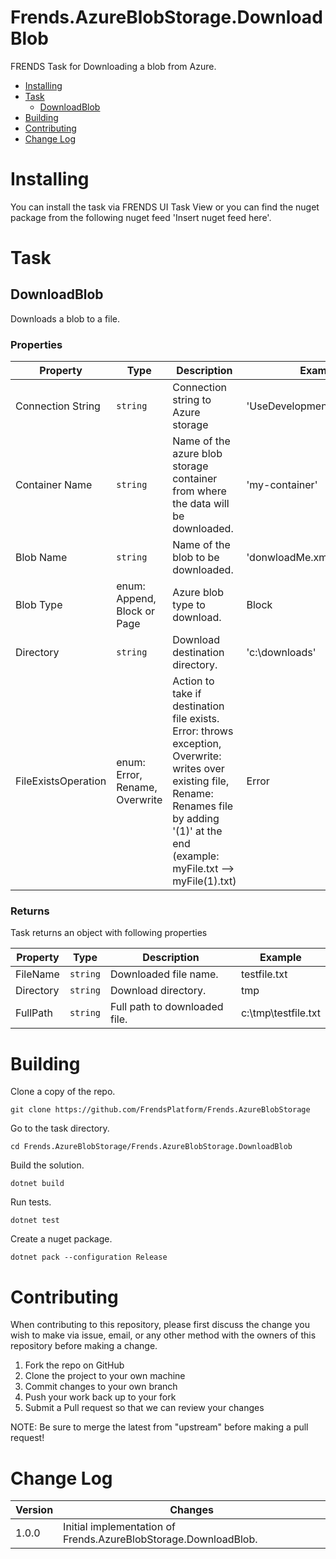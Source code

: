 # Frends.AzureBlobStorage.DownloadBlob

FRENDS Task for Downloading a blob from Azure.

- [Installing](#installing)
- [Task](#task)
     - [DownloadBlob](#DownloadBlob)
- [Building](#building)
- [Contributing](#contributing)
- [Change Log](#change-log)

# Installing

You can install the task via FRENDS UI Task View or you can find the nuget package from the following nuget feed 'Insert nuget feed here'.

# Task

## DownloadBlob
Downloads a blob to a file.

### Properties

| Property            | Type                           | Description                                                                      | Example                      |
|---------------------|--------------------------------|----------------------------------------------------------------------------------|------------------------------|
| Connection String   | `string`                       | Connection string to Azure storage                                               | 'UseDevelopmentStorage=true' |
| Container Name      | `string`                       | Name of the azure blob storage container from where the data will be downloaded. | 'my-container'               |
| Blob Name           | `string`                       | Name of the blob to be downloaded.                                               | 'donwloadMe.xml'             |
| Blob Type           | enum: Append, Block or Page    | Azure blob type to download.                                                     | Block                        |
| Directory           | `string`                       | Download destination directory.                                                  | 'c:\downloads'               |
| FileExistsOperation | enum: Error, Rename, Overwrite | Action to take if destination file exists. Error: throws exception, Overwrite: writes over existing file, Rename: Renames file by adding '(1)' at the end (example: myFile.txt --> myFile(1).txt) | Error |

### Returns

Task returns an object with following properties

| Property  | Type     | Description                   | Example             |
|-----------|----------|-------------------------------|---------------------|
| FileName  | `string` | Downloaded file name.         | testfile.txt        |
| Directory | `string` | Download directory.           | tmp                 |
| FullPath  | `string` | Full path to downloaded file. | c:\tmp\testfile.txt |

# Building

Clone a copy of the repo.

`git clone https://github.com/FrendsPlatform/Frends.AzureBlobStorage`

Go to the task directory.

`cd Frends.AzureBlobStorage/Frends.AzureBlobStorage.DownloadBlob`

Build the solution.

`dotnet build`

Run tests.

`dotnet test`

Create a nuget package.

`dotnet pack --configuration Release`

# Contributing
When contributing to this repository, please first discuss the change you wish to make via issue, email, or any other method with the owners of this repository before making a change.

1. Fork the repo on GitHub
2. Clone the project to your own machine
3. Commit changes to your own branch
4. Push your work back up to your fork
5. Submit a Pull request so that we can review your changes

NOTE: Be sure to merge the latest from "upstream" before making a pull request!

# Change Log

| Version | Changes                                                         |
|---------|-----------------------------------------------------------------|
| 1.0.0   | Initial implementation of Frends.AzureBlobStorage.DownloadBlob. |
